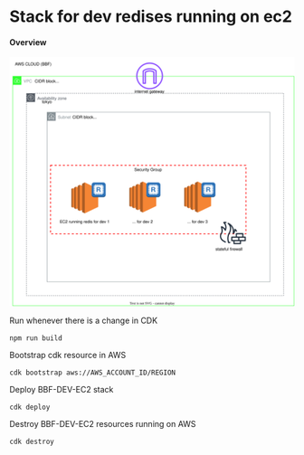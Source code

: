 # Stack for dev redises running on ec2

<h4>Overview</h4>

![bbf-dev-ec2](./bbf-redis-on-ec2-devs.svg)

Run whenever there is a change in CDK

```
npm run build
```

Bootstrap cdk resource in AWS

```
cdk bootstrap aws://AWS_ACCOUNT_ID/REGION
```

Deploy BBF-DEV-EC2 stack

```
cdk deploy
```

Destroy BBF-DEV-EC2 resources running on AWS

```
cdk destroy
```
